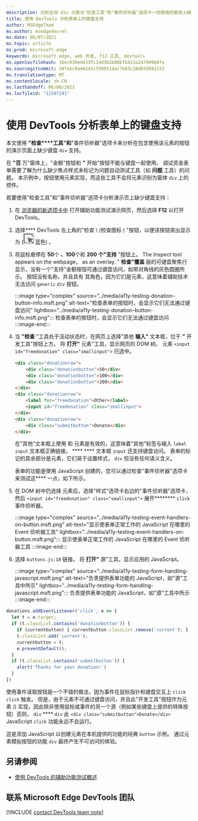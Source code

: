 ```yaml
---
description: 分析在将 div 元素与"检查工具"和"事件侦听器"选项卡一同使用的窗体上缺少键盘支持。
title: 使用 DevTools 分析表单上的键盘支持
author: MSEdgeTeam
ms.author: msedgedevrel
ms.date: 06/07/2021
ms.topic: article
ms.prod: microsoft-edge
keywords: microsoft edge, web 开发, f12 工具, devtools
ms.openlocfilehash: 16ec030ed433fc24d3b2b88bfb423a2479996dfe
ms.sourcegitcommit: 34feec6ae6241c598911dac7b63c28d655691233
ms.translationtype: MT
ms.contentlocale: zh-CN
ms.lasthandoff: 06/08/2021
ms.locfileid: "11597291"
---
```

# <a name="analyze-keyboard-support-on-forms-using-the-devtools"></a>使用 DevTools 分析表单上的键盘支持

本文使用 **"检查****工具"和**"事件侦听器"选项卡来分析在包含使用该元素的按钮的演示页面上缺少键盘 `div` 支持。

在 **"百** 万"窗体上，"金额"按钮和 **"** 开始"按钮不能与键盘一起使用。  调试资金表单需要了解为什么缺少焦点样式未标记为问题自动测试工具（如 **问题** 工具）的问题。  本示例中，按钮使用元素实现，而这些工具不会将元素识别为窗体 `div` 上的控件。

若要使用"检查工具"和"事件侦听器"选项卡分析演示页上缺少键盘支持：

<!-- 1. Inspect tool: Accessibility section: keyboard-focusable row -->

1.  在 [浏览器的新选项卡中][DevToolsA11yErrorsDemopage] 打开辅助功能测试演示网页，然后选择 **F12** 以打开 DevTools。
    
1.  选择**** DevTools 左上角的"检查 \ (检查图标 \) "按钮，以便该按钮突出显示为 (![ ](../media/inspect-icon.msft.png) 蓝色) 。

1.  将鼠标悬停在 **50**个 **、100**个和 **200 个"支持** "按钮上。  The Inspect tool appears on the webpage， as an overlay.  " **检查"覆盖** 层的可键盘聚焦行显示，没有一个"支持"金额按钮可通过键盘访问，如带对角线的灰色圆圈所示。  按钮没有名称，并且具有 其角色，因为它们是元素，这意味着辅助技术无法访问 `generic` `div` 按钮。

    :::image type="complex" source="../media/a11y-testing-donation-button-info.msft.png" alt-text="检查表单的按钮时，会显示它们无法通过键盘访问" lightbox="../media/a11y-testing-donation-button-info.msft.png":::
        检查表单的按钮时，会显示它们无法通过键盘访问
    :::image-end:::
    
1.  当 **"检查** "工具处于活动状态时，在网页上选择"其他 **输入"** 文本框，位于 **"** 开发工具"按钮上方。  将 **打开"** 元素"工具，显示网页的 DOM 树。  元素 `<input id="freedonation" class="smallinput">` 已选中。

    ```html
    <div class="donationrow">
        <div class="donationbutton">50</div>
        <div class="donationbutton">100</div>
        <div class="donationbutton">200</div>
    </div>
    <div class="donationrow">
        <label for="freedonation">Other</label>
        <input id="freedonation" class="smallinput">
    </div>
    <div class="donationrow">
        <div class="submitbutton">Donate</div>
    </div>
    ```

    在"其他"文本框上使用 和 元素是有效的，这意味着"其他"标签与输入 `label` `input` 文本框正确链接。 **** ****  文本框 `input` 还支持键盘访问。  表单的标记的其余部分是元素，它们易于设置样式， `div` 但没有任何语义含义。

    <!-- 2. Elements tool: Event Listeners tab -->

    表单的功能是使用 JavaScript 创建的，您可以通过检查"事件侦听器"选项卡来测试这**** 一点，如下所示。

1.  在 DOM 树中仍选择 元素后，选择"样式"选项卡右边的"事件侦听器"选项卡，然后 `<input id="freedonation" class="smallinput">` 展开******** `click` 事件侦听器。

    :::image type="complex" source="../media/a11y-testing-event-handlers-on-button.msft.png" alt-text="显示使表单正常工作的 JavaScript 在哪里的 Event 侦听器工具" lightbox="../media/a11y-testing-event-handlers-on-button.msft.png":::
        显示使表单正常工作的 JavaScript 在哪里的 Event 侦听器工具
    :::image-end:::

1.  选择 `buttons.js:18` 链接。  将 **打开"** 源"工具，显示应用的 JavaScript。

    :::image type="complex" source="../media/a11y-testing-form-handling-javascript.msft.png" alt-text="负责提供表单功能的 JavaScript，如"源"工具中所示" lightbox="../media/a11y-testing-form-handling-javascript.msft.png":::
        负责提供表单功能的 JavaScript，如"源"工具中所示
    :::image-end:::

```javascript
donations.addEventListener('click', e => {
  let t = e.target;
  if (t.classList.contains('donationbutton')) {
    if (currentbutton) { currentbutton.classList.remove('current'); }
    t.classList.add('current');
    currentbutton = t;
    e.preventDefault();
  }
  if (t.classList.contains('submitbutton')) {
    alert('Thanks for your donation!')
  } 
})
```

使用事件读取按钮是一个不错的做法，因为事件在鼠标指针和键盘交互上 `click` `click` 触发。  但是，由于元素不可通过键盘访问，并且此"开发工具"按钮作为元素 () 实现，因此除非使用鼠标或事件的另一个源（例如某些键盘上提供的特殊按钮）否则， `div` **** `div` 此 `<div class="submitbutton">Donate</div>` JavaScript `click` 功能永远不会运行。

这是添加 JavaScript 以创建元素在本机提供的功能的经典 `button` 示例。  通过元素模拟按钮的功能 `div` 最终产生不可访问的体验。


## <a name="see-also"></a>另请参阅

*  [使用 DevTools 的辅助功能测试概述](accessibility-testing-in-devtools.md)


## <a name="getting-in-touch-with-the-microsoft-edge-devtools-team"></a>联系 Microsoft Edge DevTools 团队  

[!INCLUDE [contact DevTools team note](../includes/contact-devtools-team-note.md)]  


<!-- links -->
[DevToolsA11yErrorsDemopage]: https://microsoftedge.github.io/DevToolsSamples/a11y-testing/page-with-errors.html "辅助功能测试演示网页|GitHub"
